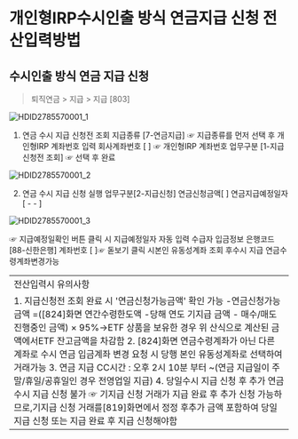 # 개인형IRP수시인출 방식 연금지급 신청 전산입력방법
## 수시인출 방식 연금 지급 신청
> 퇴직연금 > 지급 > 지급 [803]

![HDID2785570001_1](HDID2785570001_1.jpg)

1. 연금 수시 지급 신청전 조회
지급종류 [7-연금지급] ☞ 지급종류를 먼저 선택 후 개인형IRP 계좌번호 입력
회사계좌번호 [ ] ☞ 개인형IRP 계좌번호
업무구분 [1-지급신청전 조회] ☞ 선택 후 완료

![HDID2785570001_2](HDID2785570001_2.jpg)

2. 연금 수시 지급 신청 실행
업무구분[2-지급신청]
연금신청금액[ ]
연금지급예정일자[ - - ]

![HDID2785570001_3](HDID2785570001_3.jpg)

☞ 지급예정일확인 버튼 클릭 시 지급예정일자 자동 입력
수급자 입금정보
은행코드[88-신한은행]
계좌번호 [ ]☞ 돋보기 클릭 시본인 유동성계좌 조회 후수시 지급 연금수령계좌변경가능

<table><tbody><tr>
<td>
전산입력시 유의사항</td></tr><tr>
<td>1. 지급신청전 조회 완료 시 '연금신청가능금액' 확인 가능
-연금신청가능금액 =([824]화면 연간수령한도액 -당해 연도 기지급 금액 - 매수/매도 진행중인 금액) × 95%→ETF 상품을 보유한 경우 위 산식으로 계산된 금액에서ETF 잔고금액을 차감함
2. [824]화면 연금수령계좌가 아닌 다른 계좌로 수시 연금 입금계좌 변경 요청 시 당행 본인 유동성계좌로 선택하여 거래가능
3. 연금 지급 CC시간 : 오후 2시 10분 부터 ~(연금 지급일이 주말/휴일/공휴일인 경우 전영업일 지급)
4. 당일수시 지급 신청 후 추가 연금 수시 지급 신청 불가
☞ 기지급 신청 거래가 지급 완료 후 추가 신청 가능하므로,기지급 신청 거래를[819]화면에서 정정 후추가 금액 포함하여 당일 지급 신청 또는 지급 완료 후 지급 신청해야함</td></tr></tbody>
</table>


